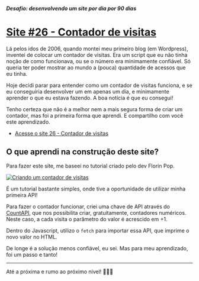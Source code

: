 ##### Desafio: desenvolvendo um site por dia por 90 dias 

# [Site #26 - Contador de visitas](https://www.dorlyneto.com/90sites/26-contador-visitas)

Lá pelos idos de 2006, quando montei meu primeiro blog (em Wordpress), inventei de colocar um contador de visitas. Era um script que eu não tinha noção de como funcionava, ou se o número era minimamente confiável. Só queria ter poder mostrar ao mundo a (pouca) quantidade de acessos que eu tinha. 

Hoje decidi parar para entender como um contador de visitas funciona, e se eu conseguiria desenvolver um em apenas um dia, e minimamente aprender o que eu estava fazendo. A boa notícia é que eu consegui! 

Tenho certeza que não é a melhor nem a mais segura forma de criar um contador, mas foi a primeira forma que aprendi. E compartilho com você este aprendizado.

* [Acesse o site 26 - Contador de visitas](https://www.dorlyneto.com/90sites/26-contador-visitas)

## O que aprendi na construção deste site?

Para fazer este site, me baseei no tutorial criado pelo dev Florin Pop.

[![Criando um contador de visitas](https://img.youtube.com/vi/R8GS-8nlekY.jpg)](https://www.youtube.com/watch?v=R8GS-8nlekY)

É um tutorial bastante simples, onde tive a oportunidade de utilizar minha primeira API!

Para fazer o contador funcionar, criei uma chave de API através do [CountAPI](https://countapi.xyz/), que nos possibilita criar, gratuitamente, contadores numéricos. Neste caso, a cada visita o parâmetro do valor é acrescido em +1. 

Dentro do Javascript, utilizo o ```fetch``` para importar essa API, que imprime o novo valor no HTML.

De longe é a solução menos confiável, eu sei. Mas para meu aprendizado, foi um passo e tanto!

---

Até a próxima e rumo ao próximo nível! 🚀🚀🚀



